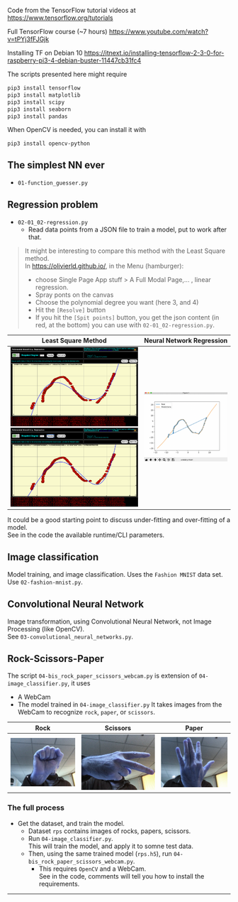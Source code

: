 Code from the TensorFlow tutorial videos at <https://www.tensorflow.org/tutorials>

Full TensorFlow course (~7 hours) <https://www.youtube.com/watch?v=tPYj3fFJGjk>

Installing TF on Debian 10 <https://itnext.io/installing-tensorflow-2-3-0-for-raspberry-pi3-4-debian-buster-11447cb31fc4>

The scripts presented here might require
```
pip3 install tensorflow
pip3 install matplotlib
pip3 install scipy
pip3 install seaborn
pip3 install pandas
```
When OpenCV is needed, you can install it with 
```
pip3 install opencv-python
```
## The simplest NN ever
- `01-function_guesser.py`

## Regression problem
- `02-01_02-regression.py`
  - Read data points from a JSON file to train a model, put to work after that.
> It might be interesting to compare this method with the Least Square method.  
> In <https://olivierld.github.io/>, in the Menu (hamburger): 
> - choose Single Page App stuff > A Full Modal Page,... , linear regression.
> - Spray ponts on the canvas
> - Choose the polynomial degree you want (here 3, and 4)
> - Hit the `[Resolve]` button
> - If you hit the `[Spit points]` button, you get the json content (in red, at the bottom) you can use with `02-01_02-regression.py`.

| Least Square Method                   | Neural Network Regression  |
|:-------------------------------------:|:--------------------------:|
| ![Least Squares](./least.squares.png) ![Least Squares](./least.squares.deg4.png) | ![NN](./nn.regression.png) |

It could be a good starting point to discuss under-fitting and over-fitting of a model.  
See in the code the available runtime/CLI parameters.

## Image classification
Model training, and image classification. Uses the `Fashion MNIST` data set.    
Use `02-fashion-mnist.py`.

## Convolutional Neural Network
Image transformation, using Convolutional Neural Network, not Image Processing (like OpenCV).  
See `03-convolutional_neural_networks.py`.

## Rock-Scissors-Paper
The script `04-bis_rock_paper_scissors_webcam.py` is extension of `04-image_classifier.py`, it uses
- A WebCam
- The model trained in `04-image_classifier.py`
It takes images from the WebCam to recognize `rock`, `paper`, or `scissors`. 

| Rock | Scissors | Paper |
|:-------------------:|:-------------------:|:-------------------:|
| ![Rock](./rock.jpg) | ![Scissors](./scissors.jpg) | ![Paper](./paper.jpg) |

### The full process
- Get the dataset, and train the model.
  - Dataset `rps` contains images of rocks, papers, scissors.
  - Run `04-image_classifier.py`.  
  This will train the model, and apply it to somne test data.
  - Then, using the same trained model (`rps.h5`), run `04-bis_rock_paper_scissors_webcam.py`.
    - This requires `OpenCV` and a WebCam.  
      See in the code, comments will tell you how to install the requirements. 

---
